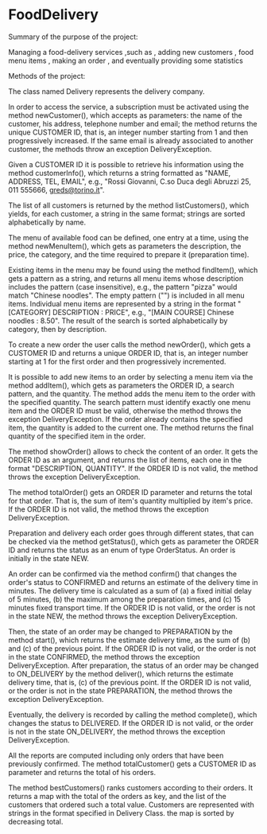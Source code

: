 # FoodDelivery
Summary of the purpose of the project:

Managing a food-delivery services ,such as , adding new customers , food menu items , making an order , and eventually providing some statistics

Methods of the project:

The class named Delivery represents the delivery company.

In order to access the service, a subscription must be activated using the method newCustomer(), which accepts as parameters: the name of the customer, his address, telephone number and email; the method returns the unique CUSTOMER ID, that is, an integer number starting from 1 and then progressively increased. If the same email is already associated to another customer, the methods throw an exception DeliveryException.

Given a CUSTOMER ID it is possible to retrieve his information using the method customerInfo(), which returns a string formatted as "NAME, ADDRESS, TEL, EMAIL", e.g., "Rossi Giovanni, C.so Duca degli Abruzzi 25, 011 555666, greds@torino.it".

The list of all customers is returned by the method listCustomers(), which yields, for each customer, a string in the same format; strings are sorted alphabetically by name.

The menu of available food can be defined, one entry at a time, using the method newMenuItem(), which gets as parameters the description, the price, the category, and the time required to prepare it (preparation time).

Existing items in the menu may be found using the method findItem(), which gets a pattern as a string, and returns all menu items whose description includes the pattern (case insensitive), e.g., the pattern "pizza" would match "Chinese noodles". The empty pattern ("") is included in all menu items. Individual menu items are represented by a string in the format "[CATEGORY] DESCRIPTION : PRICE", e.g., "[MAIN COURSE] Chinese noodles : 8.50". The result of the search is sorted alphabetically by category, then by description.

To create a new order the user calls the method newOrder(), which gets a CUSTOMER ID and returns a unique ORDER ID, that is, an integer number starting at 1 for the first order and then progressively incremented.

It is possible to add new items to an order by selecting a menu item via the method addItem(), which gets as parameters the ORDER ID, a search pattern, and the quantity. The method adds the menu item to the order with the specified quantity. The search pattern must identify exactly one menu item and the ORDER ID must be valid, otherwise the method throws the exception DeliveryException. If the order already contains the specified item, the quantity is added to the current one. The method returns the final quantity of the specified item in the order.

The method showOrder() allows to check the content of an order. It gets the ORDER ID as an argument, and returns the list of items, each one in the format "DESCRIPTION, QUANTITY". If the ORDER ID is not valid, the method throws the exception DeliveryException.

The method totalOrder() gets an ORDER ID parameter and returns the total for that order. That is, the sum of item's quantity multiplied by item's price. If the ORDER ID is not valid, the method throws the exception DeliveryException.

Preparation and delivery each order goes through different states, that can be checked via the method getStatus(), which gets as parameter the ORDER ID and returns the status as an enum of type OrderStatus. An order is initially in the state NEW.

An order can be confirmed via the method confirm() that changes the order's status to CONFIRMED and returns an estimate of the delivery time in minutes. The delivery time is calculated as a sum of (a) a fixed initial delay of 5 minutes, (b) the maximum among the preparation times, and (c) 15 minutes fixed transport time. If the ORDER ID is not valid, or the order is not in the state NEW, the method throws the exception DeliveryException.

Then, the state of an order may be changed to PREPARATION by the method start(), which returns the estimate delivery time, as the sum of (b) and (c) of the previous point. If the ORDER ID is not valid, or the order is not in the state CONFIRMED, the method throws the exception DeliveryException. After preparation, the status of an order may be changed to ON_DELIVERY by the method deliver(), which returns the estimate delivery time, that is, (c) of the previous point. If the ORDER ID is not valid, or the order is not in the state PREPARATION, the method throws the exception DeliveryException.

Eventually, the delivery is recorded by calling the method complete(), which changes the status to DELIVERED. If the ORDER ID is not valid, or the order is not in the state ON_DELIVERY, the method throws the exception DeliveryException.

All the reports are computed including only orders that have been previously confirmed. The method totalCustomer() gets a CUSTOMER ID as parameter and returns the total of his orders.

The method bestCustomers() ranks customers according to their orders. It returns a map with the total of the orders as key, and the list of the customers that ordered such a total value. Customers are represented with strings in the format specified in Delivery Class. the map is sorted by decreasing total.
